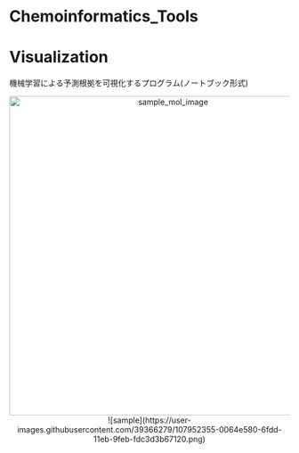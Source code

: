# Chemoinformatics_Tools

# Visualization
機械学習による予測根拠を可視化するプログラム(ノートブック形式)
<center>
  <img width="573" alt="sample_mol_image" src="https://user-images.githubusercontent.com/39366279/107952061-99dfc780-6fdc-11eb-9240-248b68ad8d2e.png">
  ![sample](https://user-images.githubusercontent.com/39366279/107952355-0064e580-6fdd-11eb-9feb-fdc3d3b67120.png)
</center>
